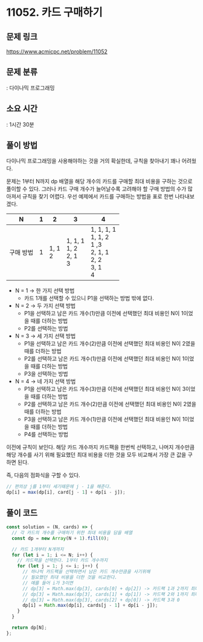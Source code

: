 # 11052. 카드 구매하기

## 문제 링크

https://www.acmicpc.net/problem/11052

## 문제 분류

: 다이나믹 프로그래밍

## 소요 시간

: 1시간 30분

## 풀이 방법

다이나믹 프로그래밍을 사용해야하는 것을 거의 확실한데, 규칙을 찾아내기 꽤나 어려웠다.

문제는 1부터 N까지 dp 배열을 해당 개수의 카드를 구매할 최대 비용을 구하는 것으로 풀이할 수 있다. 그러나 카드 구매 개수가 늘어날수록 고려해야 할 구매 방법의 수가 많아져서 규칙을 찾기 어렵다. 우선 예제에서 카드를 구매하는 방법을 표로 한번 나타내보겠다.

| N         | 1   | 2           | 3                                  | 4                                                                         |
| --------- | --- | ----------- | ---------------------------------- | ------------------------------------------------------------------------- |
| 구매 방법 | 1   | 1, 1<br />2 | 1, 1, 1<br />1, 2<br />2, 1<br />3 | 1, 1, 1, 1<br />1, 1, 2<br />1 ,3<br />2, 1, 1<br />2, 2<br />3, 1<br />4 |

- N = 1 -> 한 가지 선택 방법
  - 카드 1개를 선택할 수 있으니 P1을 선택하는 방법 밖에 없다.
- N = 2 -> 두 가지 선택 방법
  - P1을 선택하고 남은 카드 개수(1)만큼 이전에 선택했던 최대 비용인 N이 1이었을 때를 더하는 방법
  - P2를 선택하는 방법
- N = 3 -> 세 가지 선택 방법
  - P1을 선택하고 남은 카드 개수(2)만큼 이전에 선택했던 최대 비용인 N이 2였을 때를 더하는 방법
  - P2를 선택하고 남은 카드 개수(1)만큼 이전에 선택했던 최대 비용인 N이 1이었을 때를 더하는 방법
  - P3을 선택하는 방법
- N = 4 -> 네 가지 선택 방법
  - P1을 선택하고 남은 카드 개수(3)만큼 이전에 선택했던 최대 비용인 N이 3이었을 때를 더하는 방법
  - P2를 선택하고 남은 카드 개수(2)만큼 이전에 선택했던 최대 비용인 N이 2였을 때를 더하는 방법
  - P3을 선택하고 남은 카드 개수(1)만큼 이전에 선택했던 최대 비용인 N이 1이었을 때를 더하는 방법
  - P4를 선택하는 방법

이전에 규칙이 보인다. 해당 카드 개수까지 카드팩을 한번씩 선택하고, 나머지 개수만큼 해당 개수를 사기 위해 필요했던 최대 비용을 더한 것을 모두 비교해서 가장 큰 값을 구하면 된다.

즉, 다음의 점화식을 구할 수 있다.

```js
// 편의상 j를 1부터 세기때문에 j - 1을 해준다.
dp[i] = max(dp[i], card[j - 1] + dp[i - j]);
```

## 풀이 코드

```js
const solution = (N, cards) => {
  // 각 카드의 개수를 구매하기 위한 최대 비용을 담을 배열
  const dp = new Array(N + 1).fill(0);

  // 카드 1개부터 N개까지
  for (let i = 1; i <= N; i++) {
    // 카드팩을 선택한다. 1부터 카드 개수까지
    for (let j = 1; j <= i; j++) {
      // 하나씩 카드팩을 선택하면서 남은 카드 개수만큼을 사기위해
      // 필요했던 최대 비용을 더한 것을 비교한다.
      // 예를 들어 i가 3이면
      // dp[3] = Math.max(dp[3], cards[0] + dp[2]) -> 카드팩 1과 2까지 최대 비용
      // dp[3] = Math.max(dp[3], cards[1] + dp[1]) -> 카드팩 2와 1까지 최대 비용
      // dp[3] = Math.max(dp[3], cards[2] + dp[0]) -> 카드팩 3과 0
      dp[i] = Math.max(dp[i], cards[j - 1] + dp[i - j]);
    }
  }

  return dp[N];
};
```
